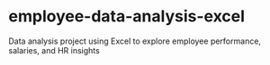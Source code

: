 # employee-data-analysis-excel
Data analysis project using Excel to explore employee performance, salaries, and HR insights
